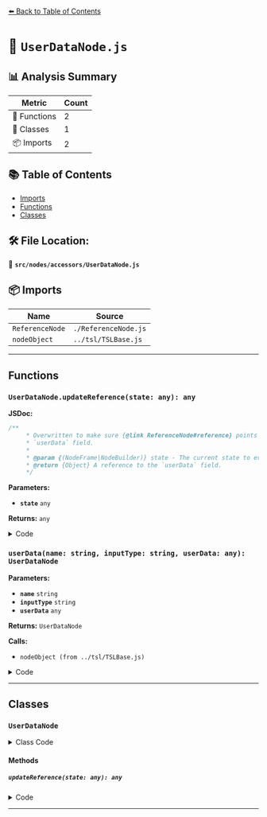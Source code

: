 [⬅️ Back to Table of Contents](../../../index.md)

# 📄 `UserDataNode.js`

## 📊 Analysis Summary

| Metric | Count |
|--------|-------|
| 🔧 Functions | 2 |
| 🧱 Classes | 1 |
| 📦 Imports | 2 |

## 📚 Table of Contents

- [Imports](#imports)
- [Functions](#functions)
- [Classes](#classes)

## 🛠️ File Location:
📂 **`src/nodes/accessors/UserDataNode.js`**

## 📦 Imports

| Name | Source |
|------|--------|
| `ReferenceNode` | `./ReferenceNode.js` |
| `nodeObject` | `../tsl/TSLBase.js` |


---

## Functions

### `UserDataNode.updateReference(state: any): any`

**JSDoc:**
```typescript
/**
	 * Overwritten to make sure {@link ReferenceNode#reference} points to the correct
	 * `userData` field.
	 *
	 * @param {(NodeFrame|NodeBuilder)} state - The current state to evaluate.
	 * @return {Object} A reference to the `userData` field.
	 */
```

**Parameters:**

- **`state`** `any`

**Returns:** `any`

<details><summary>Code</summary>

```typescript
updateReference( state ) {

		this.reference = this.userData !== null ? this.userData : state.object.userData;

		return this.reference;

	}
```
</details>

### `userData(name: string, inputType: string, userData: any): UserDataNode`

**Parameters:**

- **`name`** `string`
- **`inputType`** `string`
- **`userData`** `any`

**Returns:** `UserDataNode`

**Calls:**

- `nodeObject (from ../tsl/TSLBase.js)`

<details><summary>Code</summary>

```typescript
( name, inputType, userData ) => nodeObject( new UserDataNode( name, inputType, userData ) )
```
</details>


---

## Classes

### `UserDataNode`

<details><summary>Class Code</summary>

```ts
class UserDataNode extends ReferenceNode {

	static get type() {

		return 'UserDataNode';

	}

	/**
	 * Constructs a new user data node.
	 *
	 * @param {string} property - The property name that should be referenced by the node.
	 * @param {string} inputType - The node data type of the reference.
	 * @param {?Object} [userData=null] - A reference to the `userData` object. If not provided, the `userData` property of the 3D object that uses the node material is evaluated.
	 */
	constructor( property, inputType, userData = null ) {

		super( property, inputType, userData );

		/**
		 * A reference to the `userData` object. If not provided, the `userData`
		 * property of the 3D object that uses the node material is evaluated.
		 *
		 * @type {?Object}
		 * @default null
		 */
		this.userData = userData;

	}

	/**
	 * Overwritten to make sure {@link ReferenceNode#reference} points to the correct
	 * `userData` field.
	 *
	 * @param {(NodeFrame|NodeBuilder)} state - The current state to evaluate.
	 * @return {Object} A reference to the `userData` field.
	 */
	updateReference( state ) {

		this.reference = this.userData !== null ? this.userData : state.object.userData;

		return this.reference;

	}

}
```
</details>

#### Methods

##### `updateReference(state: any): any`

<details><summary>Code</summary>

```ts
updateReference( state ) {

		this.reference = this.userData !== null ? this.userData : state.object.userData;

		return this.reference;

	}
```
</details>


---